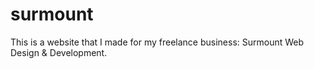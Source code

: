 # surmount

This is a website that I made for my freelance business: Surmount Web Design & Development. 
